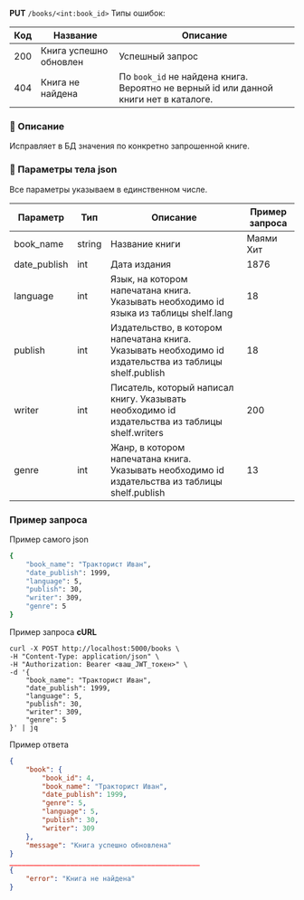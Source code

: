 **PUT** `/books/<int:book_id>`
Типы ошибок:

| Код | Название | Описание |
| --- | --- | --- |
| 200 | Книга успешно обновлен | Успешный запрос |
| 404 | Книга не найдена | По `book_id` не найдена книга. Вероятно не верный id или данной книги нет в каталоге. |

### 🔹 Описание

Исправляет в БД значения по конкретно запрошенной книге. 

### 🔹 Параметры тела json

Все параметры указываем в единственном числе. 

| Параметр | Тип | Описание | Пример запроса |
| --- | --- | --- | --- |
| book_name | string | Название книги | Маями Хит |
| date_publish | int | Дата издания | 1876 |
| language | int | Язык, на котором напечатана книга. Указывать необходимо id языка из таблицы shelf.lang | 18 |
| publish | int | Издательство, в котором напечатана книга. Указывать необходимо id издательства из таблицы shelf.publish | 18 |
| writer | int | Писатель, который написал книгу. Указывать необходимо id издательства из таблицы shelf.writers | 200 |
| genre | int | Жанр, в котором напечатана книга. Указывать необходимо id издательства из таблицы shelf.publish | 13 |

### Пример запроса

Пример самого json

```bash
{
    "book_name": "Тракторист Иван",
    "date_publish": 1999,
    "language": 5,
    "publish": 30,
    "writer": 309,
    "genre": 5
}
```

Пример запроса **cURL**

```
curl -X POST http://localhost:5000/books \
-H "Content-Type: application/json" \
-H "Authorization: Bearer <ваш_JWT_токен>" \
-d '{
    "book_name": "Тракторист Иван",
    "date_publish": 1999,
    "language": 5,
    "publish": 30,
    "writer": 309,
    "genre": 5
}' | jq

```

Пример ответа

```json
{
    "book": {
        "book_id": 4,
        "book_name": "Тракторист Иван",
        "date_publish": 1999,
        "genre": 5,
        "language": 5,
        "publish": 30,
        "writer": 309
    },
    "message": "Книга успешно обновлена"
}
_______________________________________________
{
    "error": "Книга не найдена"
}
```
